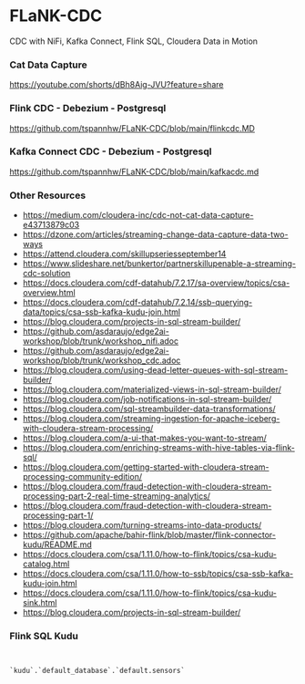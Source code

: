 # FLaNK-CDC
CDC with NiFi, Kafka Connect, Flink SQL, Cloudera Data in Motion

### Cat Data Capture

https://youtube.com/shorts/dBh8Aig-JVU?feature=share

###  Flink CDC - Debezium - Postgresql

https://github.com/tspannhw/FLaNK-CDC/blob/main/flinkcdc.MD


### Kafka Connect CDC - Debezium - Postgresql

https://github.com/tspannhw/FLaNK-CDC/blob/main/kafkacdc.md


### Other Resources

* https://medium.com/cloudera-inc/cdc-not-cat-data-capture-e43713879c03
* https://dzone.com/articles/streaming-change-data-capture-data-two-ways
* https://attend.cloudera.com/skillupseriesseptember14
* https://www.slideshare.net/bunkertor/partnerskillupenable-a-streaming-cdc-solution
* https://docs.cloudera.com/cdf-datahub/7.2.17/sa-overview/topics/csa-overview.html
* https://docs.cloudera.com/cdf-datahub/7.2.14/ssb-querying-data/topics/csa-ssb-kafka-kudu-join.html
* https://blog.cloudera.com/projects-in-sql-stream-builder/
* https://github.com/asdaraujo/edge2ai-workshop/blob/trunk/workshop_nifi.adoc
* https://github.com/asdaraujo/edge2ai-workshop/blob/trunk/workshop_cdc.adoc
* https://blog.cloudera.com/using-dead-letter-queues-with-sql-stream-builder/
* https://blog.cloudera.com/materialized-views-in-sql-stream-builder/
* https://blog.cloudera.com/job-notifications-in-sql-stream-builder/
* https://blog.cloudera.com/sql-streambuilder-data-transformations/
* https://blog.cloudera.com/streaming-ingestion-for-apache-iceberg-with-cloudera-stream-processing/
* https://blog.cloudera.com/a-ui-that-makes-you-want-to-stream/
* https://blog.cloudera.com/enriching-streams-with-hive-tables-via-flink-sql/
* https://blog.cloudera.com/getting-started-with-cloudera-stream-processing-community-edition/
* https://blog.cloudera.com/fraud-detection-with-cloudera-stream-processing-part-2-real-time-streaming-analytics/
* https://blog.cloudera.com/fraud-detection-with-cloudera-stream-processing-part-1/
* https://blog.cloudera.com/turning-streams-into-data-products/
* https://github.com/apache/bahir-flink/blob/master/flink-connector-kudu/README.md
* https://docs.cloudera.com/csa/1.11.0/how-to-flink/topics/csa-kudu-catalog.html
* https://docs.cloudera.com/csa/1.11.0/how-to-ssb/topics/csa-ssb-kafka-kudu-join.html
* https://docs.cloudera.com/csa/1.11.0/how-to-flink/topics/csa-kudu-sink.html
* https://blog.cloudera.com/projects-in-sql-stream-builder/

### Flink SQL Kudu

````


`kudu`.`default_database`.`default.sensors`


````
